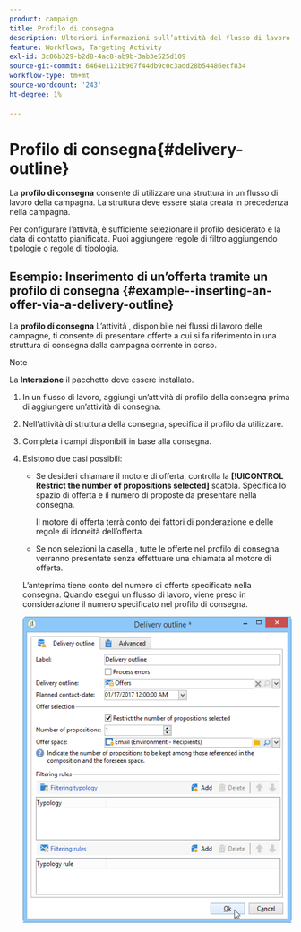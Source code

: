 ```yaml
---
product: campaign
title: Profilo di consegna
description: Ulteriori informazioni sull’attività del flusso di lavoro del profilo di consegna
feature: Workflows, Targeting Activity
exl-id: 3c06b329-b2d8-4ac8-ab9b-3ab3e525d109
source-git-commit: 6464e1121b907f44db9c0c3add28b54486ecf834
workflow-type: tm+mt
source-wordcount: '243'
ht-degree: 1%

---
```


# Profilo di consegna{#delivery-outline}

La **profilo di consegna** consente di utilizzare una struttura in un flusso di lavoro della campagna. La struttura deve essere stata creata in precedenza nella campagna.

Per configurare l’attività, è sufficiente selezionare il profilo desiderato e la data di contatto pianificata. Puoi aggiungere regole di filtro aggiungendo tipologie o regole di tipologia.

## Esempio: Inserimento di un’offerta tramite un profilo di consegna {#example--inserting-an-offer-via-a-delivery-outline}

La **profilo di consegna** L’attività , disponibile nei flussi di lavoro delle campagne, ti consente di presentare offerte a cui si fa riferimento in una struttura di consegna dalla campagna corrente in corso.

>[!NOTE]
>
>La **Interazione** il pacchetto deve essere installato.

1. In un flusso di lavoro, aggiungi un’attività di profilo della consegna prima di aggiungere un’attività di consegna.
1. Nell’attività di struttura della consegna, specifica il profilo da utilizzare.
1. Completa i campi disponibili in base alla consegna.
1. Esistono due casi possibili:

   * Se desideri chiamare il motore di offerta, controlla la **[!UICONTROL Restrict the number of propositions selected]** scatola. Specifica lo spazio di offerta e il numero di proposte da presentare nella consegna.

      Il motore di offerta terrà conto dei fattori di ponderazione e delle regole di idoneità dell’offerta.

   * Se non selezioni la casella , tutte le offerte nel profilo di consegna verranno presentate senza effettuare una chiamata al motore di offerta.

   L’anteprima tiene conto del numero di offerte specificate nella consegna. Quando esegui un flusso di lavoro, viene preso in considerazione il numero specificato nel profilo di consegna.

   ![](assets/int_compo_offre_wf1.png)
